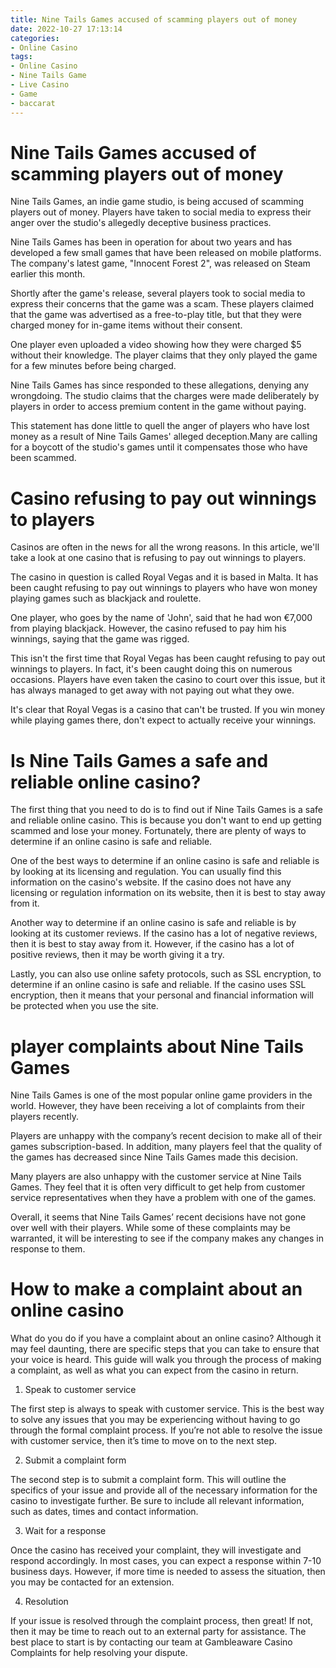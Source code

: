 ```yaml
---
title: Nine Tails Games accused of scamming players out of money
date: 2022-10-27 17:13:14
categories:
- Online Casino
tags:
- Online Casino
- Nine Tails Game
- Live Casino
- Game
- baccarat
---
```



#  Nine Tails Games accused of scamming players out of money

Nine Tails Games, an indie game studio, is being accused of scamming players out of money. Players have taken to social media to express their anger over the studio's allegedly deceptive business practices.

Nine Tails Games has been in operation for about two years and has developed a few small games that have been released on mobile platforms. The company's latest game, "Innocent Forest 2", was released on Steam earlier this month.

Shortly after the game's release, several players took to social media to express their concerns that the game was a scam. These players claimed that the game was advertised as a free-to-play title, but that they were charged money for in-game items without their consent.

One player even uploaded a video showing how they were charged $5 without their knowledge. The player claims that they only played the game for a few minutes before being charged.

Nine Tails Games has since responded to these allegations, denying any wrongdoing. The studio claims that the charges were made deliberately by players in order to access premium content in the game without paying.

This statement has done little to quell the anger of players who have lost money as a result of Nine Tails Games' alleged deception.Many are calling for a boycott of the studio's games until it compensates those who have been scammed.

#  Casino refusing to pay out winnings to players

Casinos are often in the news for all the wrong reasons. In this article, we'll take a look at one casino that is refusing to pay out winnings to players.

The casino in question is called Royal Vegas and it is based in Malta. It has been caught refusing to pay out winnings to players who have won money playing games such as blackjack and roulette.

One player, who goes by the name of 'John', said that he had won €7,000 from playing blackjack. However, the casino refused to pay him his winnings, saying that the game was rigged.

This isn't the first time that Royal Vegas has been caught refusing to pay out winnings to players. In fact, it's been caught doing this on numerous occasions. Players have even taken the casino to court over this issue, but it has always managed to get away with not paying out what they owe.

It's clear that Royal Vegas is a casino that can't be trusted. If you win money while playing games there, don't expect to actually receive your winnings.

#  Is Nine Tails Games a safe and reliable online casino?

The first thing that you need to do is to find out if Nine Tails Games is a safe and reliable online casino. This is because you don't want to end up getting scammed and lose your money. Fortunately, there are plenty of ways to determine if an online casino is safe and reliable.

One of the best ways to determine if an online casino is safe and reliable is by looking at its licensing and regulation. You can usually find this information on the casino's website. If the casino does not have any licensing or regulation information on its website, then it is best to stay away from it.

Another way to determine if an online casino is safe and reliable is by looking at its customer reviews. If the casino has a lot of negative reviews, then it is best to stay away from it. However, if the casino has a lot of positive reviews, then it may be worth giving it a try.

Lastly, you can also use online safety protocols, such as SSL encryption, to determine if an online casino is safe and reliable. If the casino uses SSL encryption, then it means that your personal and financial information will be protected when you use the site.

#  player complaints about Nine Tails Games

Nine Tails Games is one of the most popular online game providers in the world. However, they have been receiving a lot of complaints from their players recently.

Players are unhappy with the company’s recent decision to make all of their games subscription-based. In addition, many players feel that the quality of the games has decreased since Nine Tails Games made this decision.

Many players are also unhappy with the customer service at Nine Tails Games. They feel that it is often very difficult to get help from customer service representatives when they have a problem with one of the games.

Overall, it seems that Nine Tails Games’ recent decisions have not gone over well with their players. While some of these complaints may be warranted, it will be interesting to see if the company makes any changes in response to them.

#  How to make a complaint about an online casino

What do you do if you have a complaint about an online casino? Although it may feel daunting, there are specific steps that you can take to ensure that your voice is heard. This guide will walk you through the process of making a complaint, as well as what you can expect from the casino in return.

1. Speak to customer service

The first step is always to speak with customer service. This is the best way to solve any issues that you may be experiencing without having to go through the formal complaint process. If you’re not able to resolve the issue with customer service, then it’s time to move on to the next step.

2. Submit a complaint form

The second step is to submit a complaint form. This will outline the specifics of your issue and provide all of the necessary information for the casino to investigate further. Be sure to include all relevant information, such as dates, times and contact information.

3. Wait for a response

Once the casino has received your complaint, they will investigate and respond accordingly. In most cases, you can expect a response within 7-10 business days. However, if more time is needed to assess the situation, then you may be contacted for an extension.

4. Resolution

If your issue is resolved through the complaint process, then great! If not, then it may be time to reach out to an external party for assistance. The best place to start is by contacting our team at Gambleaware Casino Complaints for help resolving your dispute.